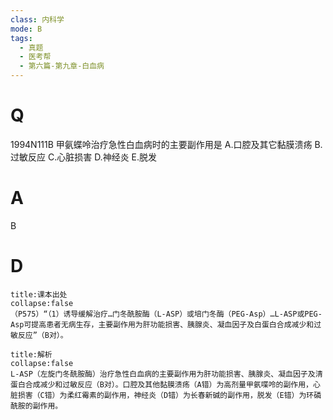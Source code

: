 ```yaml
---
class: 内科学
mode: B
tags:
  - 真题
  - 医考帮
  - 第六篇-第九章-白血病
---
```


# Q
1994N111B 甲氨蝶呤治疗急性白血病时的主要副作用是
A.口腔及其它黏膜溃疡
B.过敏反应
C.心脏损害
D.神经炎
E.脱发

# A
B
# D
```ad-note
title:课本出处
collapse:false
（P575）“（1）诱导缓解治疗…门冬酰胺酶（L-ASP）或培门冬酶（PEG-Asp）…L-ASP或PEG-Asp可提高患者无病生存，主要副作用为肝功能损害、胰腺炎、凝血因子及白蛋白合成减少和过敏反应”（B对）。
```

```ad-summary
title:解析
collapse:false
L-ASP（左旋门冬酰胺酶）治疗急性白血病的主要副作用为肝功能损害、胰腺炎、凝血因子及清蛋白合成减少和过敏反应（B对）。口腔及其他黏膜溃疡（A错）为高剂量甲氨喋呤的副作用，心脏损害（C错）为柔红霉素的副作用，神经炎（D错）为长春新碱的副作用，脱发（E错）为环磷酰胺的副作用。
```

